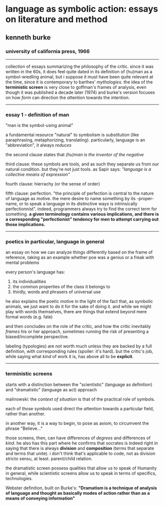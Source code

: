 # language as symbolic action: essays on literature and method
## kenneth burke
### university of california press, 1966

---

collection of essays summarizing the philosophy of the critic. since it was written in the 60s, it does feel quite dated in its definition of (hu)man as a symbol-wiedling animal, but i suppose it must have been quite relevant at the time, since it is contemporary to barthes' *mythologies*. the idea of the **terministic screen** is very close to goffman's frames of analysis, even though it was published a decade later (1974) and burke's version focuses on how *form* can direction the *at*tention towards the *in*tention.

---

### essay 1 - definition of man

"man is the symbol-using animal"

a fundamental resource "natural" to symbolism is *substitution* (like paraphrasing, metaphorizing, translating). particularly, language is an "abbreviation", it always *reduces*

the second clause states that *(hu)man is the inventor of the negative*

third clause: these symbols are tools, and as such they separate us from our natural condition. but they're not just tools. as Sapir says: *"language is a collective means of expression"*

fourth clause: hierrachy (or the sense of order)

fifth clause: perfection. "the principle of perfection is central to the nature of language as motive. the mere desire to name something by its -proper- name, or to speak a language in its distinctive ways is intrinsically perfectionnist". indeed, programmers always try to find the correct term for something. **a given terminology contains various implications, and there is a corresponding "perfectionist" tendency for men to attempt carrying out those implications.**

---

### poetics in particular, language in general

an essay on how we can analyze things differently based on the frame of reference, taking as an example whether poe was a genius or a freak with mental problems

every person's language has:

1. its individualities
2. the common properties of the class it belongs to
3. thirdly, words and phrasers of universal use

he also explains the poetic motive in the light of the fact that, as symbolic animals, we just want to do it for the sake of doing it. and while we might play with words themselves, there are things that extend beyond mere formal words (e.g. fate)

and then concludes on the role of the critic, and how the critic inevitably *frames* his or her approach, sometimes running the risk of presenting a biased/incomplete perspective.

labeling (typologies) are not worth much unless they are backed by a full definition, with corresponding rules (spoiler: it's hard). but the critic's job, while saying what *kind* of work it is, has above all to be **explicit**.

---

### terministic screens

starts with a distinction between the "scientistic" (language as definition) and "dramatistic" (language as act) approach

malinowski: the *context of situation* is that of the practical role of symbols.

each of those symbols used direct the *at*tention towards a particular field, rather than another.

in another way, it is a way to begin, to pose as axiom, to circumvent the phrase "Believe..."

those screens, then, can have differences of *degrees* and differences of *kind*. he also has this part where he confirms that socrates is indeed right in saying that there is always **division** and **composition** (terms that separate and terms that unite). i don't think  that's applicable to code, not as division stricto sensu, at least. parent/child relation.

the dramatistic screen possess qualities that allow us to speak of Humanity in general, while scientistic screens allow us to speak in terms of specifics, technologies.

Webster definition, built on Burke's: **"Dramatism is a technique of analysis of language and thought as basically modes of action rather than as a means of conveying information"**
